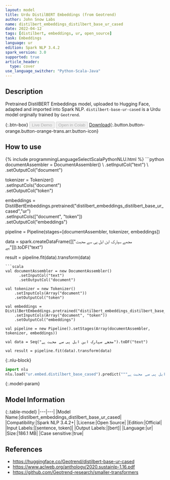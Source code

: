 ```yaml
---
layout: model
title: Urdu DistilBERT Embeddings (from Geotrend)
author: John Snow Labs
name: distilbert_embeddings_distilbert_base_ur_cased
date: 2022-04-12
tags: [distilbert, embeddings, ur, open_source]
task: Embeddings
language: ur
edition: Spark NLP 3.4.2
spark_version: 3.0
supported: true
article_header:
  type: cover
use_language_switcher: "Python-Scala-Java"
---
```


## Description

Pretrained DistilBERT Embeddings model, uploaded to Hugging Face, adapted and imported into Spark NLP. `distilbert-base-ur-cased` is a Urdu model orginally trained by `Geotrend`.

{:.btn-box}
<button class="button button-orange" disabled>Live Demo</button>
<button class="button button-orange" disabled>Open in Colab</button>
[Download](https://s3.amazonaws.com/auxdata.johnsnowlabs.com/public/models/distilbert_embeddings_distilbert_base_ur_cased_ur_3.4.2_3.0_1649783731492.zip){:.button.button-orange.button-orange-trans.arr.button-icon}

## How to use



<div class="tabs-box" markdown="1">
{% include programmingLanguageSelectScalaPythonNLU.html %}
```python
documentAssembler = DocumentAssembler() \
    .setInputCol("text") \
    .setOutputCol("document")

tokenizer = Tokenizer() \
    .setInputCols("document") \
    .setOutputCol("token")
  
embeddings = DistilBertEmbeddings.pretrained("distilbert_embeddings_distilbert_base_ur_cased","ur") \
    .setInputCols(["document", "token"]) \
    .setOutputCol("embeddings")
    
pipeline = Pipeline(stages=[documentAssembler, tokenizer, embeddings])

data = spark.createDataFrame([["مجھے سپارک این ایل پی سے محبت ہے"]]).toDF("text")

result = pipeline.fit(data).transform(data)
```
```scala
val documentAssembler = new DocumentAssembler() 
      .setInputCol("text") 
      .setOutputCol("document")
 
val tokenizer = new Tokenizer() 
    .setInputCols(Array("document"))
    .setOutputCol("token")

val embeddings = DistilBertEmbeddings.pretrained("distilbert_embeddings_distilbert_base_ur_cased","ur") 
    .setInputCols(Array("document", "token")) 
    .setOutputCol("embeddings")

val pipeline = new Pipeline().setStages(Array(documentAssembler, tokenizer, embeddings))

val data = Seq("مجھے سپارک این ایل پی سے محبت ہے").toDF("text")

val result = pipeline.fit(data).transform(data)
```


{:.nlu-block}
```python
import nlu
nlu.load("ur.embed.distilbert_base_cased").predict("""مجھے سپارک این ایل پی سے محبت ہے""")
```

</div>

{:.model-param}
## Model Information

{:.table-model}
|---|---|
|Model Name:|distilbert_embeddings_distilbert_base_ur_cased|
|Compatibility:|Spark NLP 3.4.2+|
|License:|Open Source|
|Edition:|Official|
|Input Labels:|[sentence, token]|
|Output Labels:|[bert]|
|Language:|ur|
|Size:|186.1 MB|
|Case sensitive:|true|

## References

- https://huggingface.co/Geotrend/distilbert-base-ur-cased
- https://www.aclweb.org/anthology/2020.sustainlp-1.16.pdf
- https://github.com/Geotrend-research/smaller-transformers